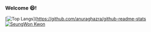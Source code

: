 ### Welcome 😄! 

<!--
**KwonSeungwon/KwonSeungwon** is a ✨ _special_ ✨ repository because its `README.md` (this file) appears on your GitHub profile.

Here are some ideas to get you started:



- 🔭 I’m currently working on ...
- 🌱 I’m currently learning ...
- 👯 I’m looking to collaborate on ...
- 🤔 I’m looking for help with ...
- 💬 Ask me about ...
- 📫 How to reach me: ...
- 😄 Pronouns: ...
- ⚡ Fun fact: ...
-->


[![Top Langs](https://github-readme-stats.vercel.app/api/top-langs/?username=KwonSeungwon&theme=dark)](https://github.com/anuraghazra/github-readme-stats
<br>
[![SeungWon Kwon](https://github-readme-stats.vercel.app/api?username=KwonSeungwon&show_icons=true&theme=dracula)](https://github.com/anuraghazra/github-readme-stats)
